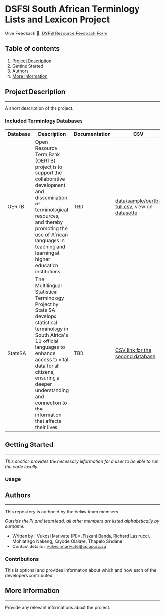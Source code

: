 DSFSI South African Terminlogy Lists and Lexicon Project
==============================

Give Feedback 📑: [DSFSI Resource Feedback Form](https://docs.google.com/forms/d/e/1FAIpQLSf7S36dyAUPx2egmXbFpnTBuzoRulhL5Elu-N1eoMhaO7v10w/formResponse)


## Table of contents 

1. [Project Description](#project-description) 
2. [Getting Started](#getting-started)
3. [Authors](#authors)
4. [More Information](#more-information)

## Project Description 
-----------

A short description of the project.

### Included Terminlogy Databases

| Database | Description | Documentation | CSV | JSON | TBX | xlsx |
|----------|-------------|---------------|-----|------|-----|------|
| OERTB | Open Resource Term Bank (OERTB) project is to support the collaborative development and dissemination of terminological resources, and thereby promoting the use of African languages in teaching and learning at higher education institutions. | TBD | [data/sample/oertb-full.csv](https://github.com/dsfsi/za-terminology/blob/master/data/oertb/oertb-full.csv), view on [datasette](https://lite.datasette.io/?csv=https://github.com/dsfsi/za-terminology/blob/master/data/oertb/oertb-full.csv) | [data/oertb/oertb-termbank-IATE.json](https://github.com/dsfsi/za-terminology/blob/master/data/oertb/oertb-termbank-IATE.json), view on [datasette](https://lite.datasette.io/?json=https://github.com/dsfsi/za-terminology/blob/master/data/oertb/oertb-termbank-IATE.json) | [data/oertb/oertb-termbank-IATE.tbx](https://github.com/dsfsi/za-terminology/blob/master/data/oertb/oertb-termbank-IATE) ||
| StatsSA | The Multilingual Statistical Terminology Project by Stats SA develops statistical terminology in South Africa's 11 official languages to enhance access to vital data for all citizens, ensuring a deeper understanding and connection to the information that affects their lives. | TBD | [CSV link for the second database](#) | [JSON link for the second database](#) ||[xlsx link for the second database](#) |



## Getting Started
-----------
_This section provides the necessary information for a user to be able to run the code locally._


### Usage 


## Authors 
-----------

This repository is authored by the below team members. 

_Outside the PI and team lead, all other members are listed alphabetically by surname._

* Written by : Vukosi Marivate (PI)*, Fiskani Banda, Richard Lastrucci, Mohlatlego Nakeng, Kayode Olalaye, Thapelo Sindane
* Contact details : vukosi.marivate@cs.up.ac.za

### Contributions  

This is optional and provides information about which  and how each of the developers contributed. 

## More Information 
---------

Provide any relevant informations about the project. 
